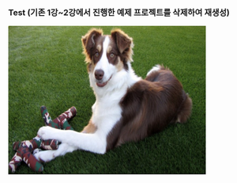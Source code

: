 ### Test (기존 1강~2강에서 진행한 예제 프로젝트를 삭제하여 재생성) 

<img width="400" height="300" src="./png/dog.png"></img>
